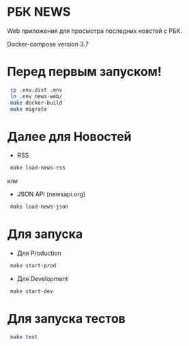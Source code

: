 # РБК NEWS
Web приложения для просмотра последних новстей с РБК.

Docker-compose version 3.7

# Перед первым запуском!
```sh
 cp .env.dist .env
 ln .env news-web/
 make docker-build
 make migrate
```
# Далее для Новостей
- RSS
```sh
 make load-news-rss
```
или
- JSON API (newsapi.org)
```sh
 make load-news-json
```

# Для запуска
 - Для Production
```sh
 make start-prod
```
- Для Development
```sh
 make start-dev
```
# Для запуска тестов
```sh
 make test
```